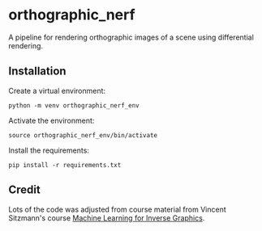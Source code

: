 # orthographic_nerf

A pipeline for rendering orthographic images of a scene using differential rendering.

## Installation

Create a virtual environment:
```
python -m venv orthographic_nerf_env
```

Activate the environment:
```
source orthographic_nerf_env/bin/activate
```

Install the requirements:
```
pip install -r requirements.txt
```

## Credit

Lots of the code was adjusted from course material from Vincent Sitzmann's course [Machine Learning for Inverse Graphics](https://www.scenerepresentations.org/courses/inverse-graphics/).
